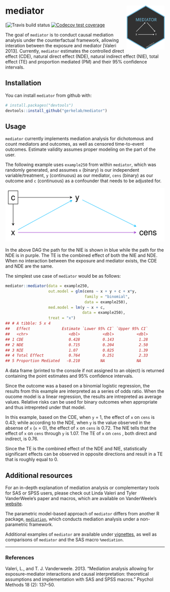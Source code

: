 
# mediator <img src="man/figures/hex.png" align="right" height="139" />

<!-- badges: start -->

\[![Travis build
status](https://travis-ci.com/GerkeLab/mediator.svg?branch=master)
[![Codecov test
coverage](https://codecov.io/gh/GerkeLab/mediator/branch/master/graph/badge.svg)](https://codecov.io/gh/GerkeLab/mediator?branch=master)
<!-- badges: end -->

The goal of `mediator` is to conduct causal mediation analysis under the
counterfactual framework, allowing interation between the exposure and
mediator \[Valeri 2013\]. Currently, `mediator` estimates the controlled
direct effect (CDE), natural direct effect (NDE), natural indirect
effect (NIE), total effect (TE) and proportion mediated (PM) and their
95% confidence intervals.

## Installation

You can install `mediator` from github with:

``` r
# install.packages("devtools")
devtools::install_github("gerkelab/mediator")
```

<!--- add CRAN once up --->

## Usage

`mediator` currently implements mediation analysis for dichotomous and
count mediators and outcomes, as well as censored time-to-event
outcomes. Estimate validity assumes proper modeling on the part of the
user.

The following example uses `example250` from within `mediator`, which
was randomly generated, and assumes `x` (binary) is our independent
variable/treatment, `y` (continuous) as our mediator, `cens` (binary) as
our outcome and `c` (continuous) as a confounder that needs to be
adjusted for.

![](man/figures/mediator-dag.png)

In the above DAG the path for the NIE is shown in blue while the path
for the NDE is in purple. The TE is the combined effect of both the NIE
and NDE. When no interaction between the exposure and mediator exists,
the CDE and NDE are the same.

The simplest use case of `mediator` would be as follows:

``` r
mediator::mediator(data = example250,
                   out.model = glm(cens ~ x + y + c + x*y, 
                                   family = "binomial",
                                   data = example250),
                   med.model = lm(y ~ x + c, 
                                  data = example250),
                   treat = "x")
## # A tibble: 5 x 4
##   Effect              Estimate `Lower 95% CI` `Upper 95% CI`
##   <chr>                  <dbl>          <dbl>          <dbl>
## 1 CDE                    0.428          0.143           1.28
## 2 NDE                    0.715          0.204           2.50
## 3 NIE                    1.07           0.825           1.39
## 4 Total Effect           0.764          0.251           2.33
## 5 Proportion Mediated   -0.210         NA              NA
```

A data frame (printed to the console if not assigned to an object) is
returned containing the point estimates and 95% confidence intervals.

Since the outcome was a based on a binomial logistic regression, the
results from this example are interpreted as a series of odds ratio.
When the oucome model is a linear regression, the results are
intrepreted as average values. Relative risks can be used for binary
outcomes when appropriate and thus intrepreted under that model.

In this example, based on the CDE, when `y` = 1, the effect of `x` on
`cens` is 0.43; while according to the NDE, when `y` is the value
observed in the absense of `x` (`x` = 0), the effect of `x` on `cens` is
0.72. The NIE tells that the effect of `x` on `cens` through `y` is
1.07. The TE of `x` on `cens` , both direct and indirect, is 0.76.

Since the TE is the combined effect of the NDE and NIE, statistically
significant effects can be observed in opposite directions and result in
a TE that is roughly equal to 0.

## Additional resources

For an in-depth explanation of mediation analysis or complementary tools
for SAS or SPSS users, please check out Linda Valeri and Tyler
VanderWeele’s paper and macros, which are available on VanderWeele’s
[website](https://www.hsph.harvard.edu/tyler-vanderweele/tools-and-tutorials/).

The parametric model-based approach of `mediator` differs from another R
package,
[`mediation`](https://cran.r-project.org/web/packages/mediation/vignettes/mediation.pdf),
which conducts mediation analysis under a non-parametric framework.

Additional examples of `mediator` are available under
[vignettes](https://github.com/GerkeLab/mediator/tree/tag-edits/vignettes),
as well as comparisons of `mediator` and the SAS macro `%mediation`.

-----

### References

Valeri, L., and T. J. Vanderweele. 2013. “Mediation analysis allowing
for exposure-mediator interactions and causal interpretation:
theoretical assumptions and implementation with SAS and SPSS macros.”
Psychol Methods 18 (2): 137–50.
